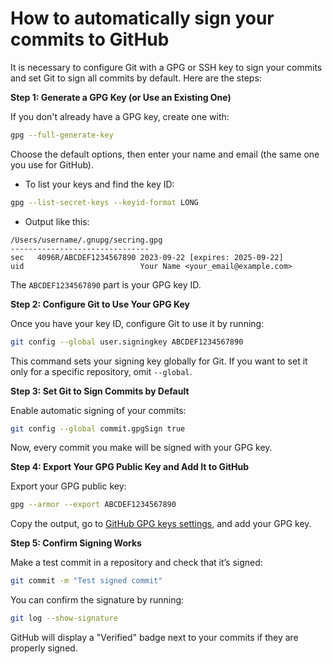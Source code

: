 # How to automatically sign your commits to GitHub

It is necessary to configure Git with a GPG or SSH key to sign your commits and set Git to sign all commits by default. Here are the steps:

**Step 1: Generate a GPG Key (or Use an Existing One)**

If you don't already have a GPG key, create one with:
```bash
gpg --full-generate-key
```
Choose the default options, then enter your name and email (the same one you use for GitHub).

- To list your keys and find the key ID:
```bash
gpg --list-secret-keys --keyid-format LONG
```

- Output like this:
```
/Users/username/.gnupg/secring.gpg
-------------------------------
sec   4096R/ABCDEF1234567890 2023-09-22 [expires: 2025-09-22]
uid                          Your Name <your_email@example.com>
```

The `ABCDEF1234567890` part is your GPG key ID.

**Step 2: Configure Git to Use Your GPG Key**

Once you have your key ID, configure Git to use it by running:

```bash
git config --global user.signingkey ABCDEF1234567890
```

This command sets your signing key globally for Git. If you want to set it only for a specific repository, omit `--global`.

**Step 3: Set Git to Sign Commits by Default**

Enable automatic signing of your commits:

```bash
git config --global commit.gpgSign true
```

Now, every commit you make will be signed with your GPG key.

**Step 4: Export Your GPG Public Key and Add It to GitHub**

Export your GPG public key:
```bash
gpg --armor --export ABCDEF1234567890
```

Copy the output, go to [GitHub GPG keys settings](https://github.com/settings/keys), and add your GPG key.

**Step 5: Confirm Signing Works**

Make a test commit in a repository and check that it’s signed:
```bash
git commit -m "Test signed commit"
```

You can confirm the signature by running:
```bash
git log --show-signature
```

GitHub will display a "Verified" badge next to your commits if they are properly signed.

